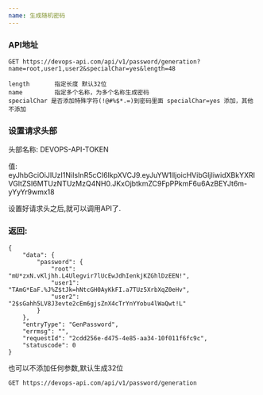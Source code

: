 ```yaml
---
name: 生成随机密码
---
```


### API地址

```
GET https://devops-api.com/api/v1/password/generation?name=root,user1,user2&specialChar=yes&length=48

length       指定长度 默认32位
name         指定多个名称，为多个名称生成密码
specialChar 是否添加特殊字符(!@#%$*.=)到密码里面 specialChar=yes 添加，其他不添加
```

### 设置请求头部

头部名称:   DEVOPS-API-TOKEN

值: eyJhbGciOiJIUzI1NiIsInR5cCI6IkpXVCJ9.eyJuYW1lIjoicHVibGljIiwidXBkYXRlVGltZSI6MTUzNTUzMzQ4NH0.JKxOjbtkmZC9FpPPkmF6u6AzBEYJt6m-yYyYr9wmx18

设置好请求头之后,就可以调用API了.

### 返回:

```
{
    "data": {
        "password": {
            "root": "mU*zxN.vKljhh.L4Ulegvir7lUcEwJdhIenkjKZGhlDzEEN!",
            "user1": "TAmG*EaF.%J%Z$tJk=hNtcGH0AyKkFI.a7TUz5XrbXqZ0eHv",
            "user2": "2$sGahh5LV8J3evte2cEm6gjsZnX4cTrYnYYobu4lWaQwt!L"
        }
    },
    "entryType": "GenPassword",
    "errmsg": "",
    "requestId": "2cdd256e-d475-4e85-aa34-10f011f6fc9c",
    "statuscode": 0
}
```

也可以不添加任何参数,默认生成32位

```
GET https://devops-api.com/api/v1/password/generation
```